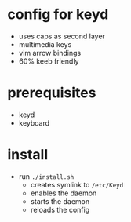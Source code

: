 # config for keyd

- uses caps as second layer
- multimedia keys
- vim arrow bindings
- 60% keeb friendly

# prerequisites

- keyd
- keyboard

# install

- run ```./install.sh```
    - creates symlink to ```/etc/Keyd```
    - enables the daemon
    - starts the daemon
    - reloads the config
